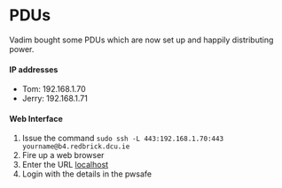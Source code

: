 # PDUs

Vadim bought some PDUs which are now set up and happily distributing power.

#### IP addresses

* Tom: 192.168.1.70
* Jerry: 192.168.1.71

#### Web Interface

1. Issue the command `sudo ssh -L 443:192.168.1.70:443 yourname@b4.redbrick.dcu.ie`
2. Fire up a web browser
3. Enter the URL [localhost](https://localhost)
4. Login with the details in the pwsafe

